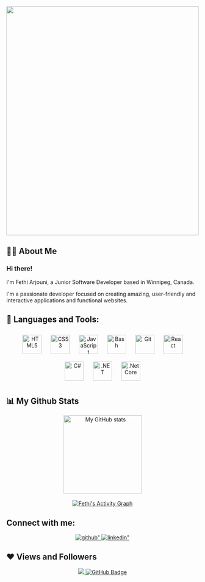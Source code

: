 <div align="center">
<a href="#"><img width="100%" height="600 pxl" src="https://cdn.dribbble.com/users/1708950/screenshots/4188877/media/6b06a38e84212c55eac1ef33dbd3d318.gif"/></a>
</div>  

## 🙋‍♂️ About Me

### Hi there!
I'm Fethi Arjouni, a Junior Software Developer based in Winnipeg, Canada.

I'm a passionate developer focused on creating amazing, user-friendly and interactive applications and functional websites. 

## 🚀 Languages and Tools:

<div align="center">  
<img style="margin: 10px" src="https://profilinator.rishav.dev/skills-assets/html5-original-wordmark.svg" alt="HTML5" height="50" />
<img style="margin: 10px" src="https://profilinator.rishav.dev/skills-assets/css3-original-wordmark.svg" alt="CSS3" height="50" /> 
<img style="margin: 10px" src="https://profilinator.rishav.dev/skills-assets/javascript-original.svg" alt="JavaScript" height="50" />  
<img style="margin: 10px" src="https://profilinator.rishav.dev/skills-assets/gnu_bash-icon.svg" alt="Bash" height="50" />  
<img style="margin: 10px" src="https://profilinator.rishav.dev/skills-assets/git-scm-icon.svg" alt="Git" height="50" />  
<img style="margin: 10px" src="https://profilinator.rishav.dev/skills-assets/react-original-wordmark.svg" alt="React" height="50" />  
<img style="margin: 10px" src="https://profilinator.rishav.dev/skills-assets/csharp-original.svg" alt="C#" height="50" /> 
<img style="margin: 10px" src="https://profilinator.rishav.dev/skills-assets/dot-net-original-wordmark.svg" alt=".NET" height="50" />  
<img style="margin: 10px" src="https://profilinator.rishav.dev/skills-assets/dotnetcore.png" alt=".Net Core" height="50" /> 
</div>

## 📊 My Github Stats

<div align="center">
  <img height="205px" align="center" src="https://github-readme-stats.vercel.app/api?username=Feti22&show_icons=true&count_private=true" alt="My GitHub stats" />
</div>  
<br/>

<div align="center">  
<a href="https://github.com/Feti22/github-readme-activity-graph"><img alt="Fethi's Activity Graph" src="https://activity-graph.herokuapp.com/graph?username=Feti22&bg_color=0D1117&color=5BCDEC&line=5BCDEC&point=FFFFFF&hide_border=true" /></a>
</div>

## Connect with me:
<div align="center">
<a href="https://github.com/Feti22" target="_blank">
<img src=https://img.shields.io/badge/github-%2324292e.svg?&style=for-the-badge&logo=github&logoColor=white alt=github" />
</a>
<a href="https://linkedin.com/in/f-arjouni" target="_blank">
<img src=https://img.shields.io/badge/linkedin-%231E77B5.svg?&style=for-the-badge&logo=linkedin&logoColor=white alt=linkedin" />
</a>
</div>  

## ❤ Views and Followers
<div align="center">
<a href="https://github.com/Meghna-DAS/github-profile-views-counter">
    <img src="https://komarev.com/ghpvc/?username=Feti22">
</a>
<a href="https://github.com/Feti22?tab=followers"><img src="https://img.shields.io/github/followers/Feti22?label=Followers&style=social" alt="GitHub Badge"></a>
</div>  
